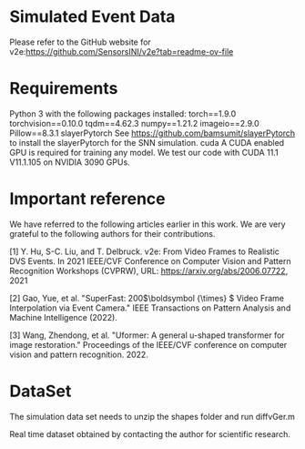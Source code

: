 # Simulated Event Data
Please refer to the GitHub website for v2e:https://github.com/SensorsINI/v2e?tab=readme-ov-file

# Requirements
Python 3 with the following packages installed:
torch==1.9.0
torchvision==0.10.0
tqdm==4.62.3
numpy==1.21.2
imageio==2.9.0
Pillow==8.3.1
slayerPytorch
See https://github.com/bamsumit/slayerPytorch to install the slayerPytorch for the SNN simulation.
cuda
A CUDA enabled GPU is required for training any model. We test our code with CUDA 11.1 V11.1.105 on NVIDIA 3090 GPUs.

# Important reference
We have referred to the following articles earlier in this work. We are very grateful to the following authors for their contributions.

[1] Y. Hu, S-C. Liu, and T. Delbruck. v2e: From Video Frames to Realistic DVS Events. In 2021 IEEE/CVF Conference on Computer Vision and Pattern Recognition Workshops (CVPRW), URL: https://arxiv.org/abs/2006.07722, 2021

[2] Gao, Yue, et al. "SuperFast: 200$\boldsymbol {\times} $ Video Frame Interpolation via Event Camera." IEEE Transactions on Pattern Analysis and Machine Intelligence (2022).

[3] Wang, Zhendong, et al. "Uformer: A general u-shaped transformer for image restoration." Proceedings of the IEEE/CVF conference on computer vision and pattern recognition. 2022.


# DataSet
The simulation data set needs to unzip the shapes folder and run diffvGer.m

Real time dataset obtained by contacting the author for scientific research.
